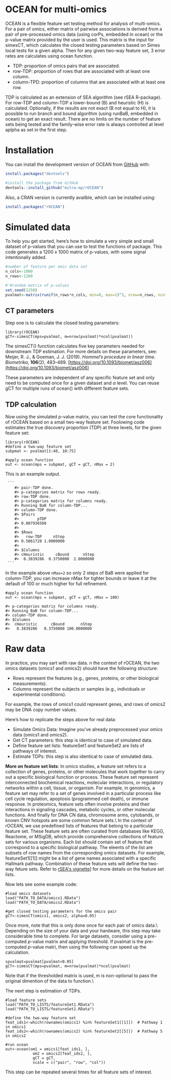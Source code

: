
# OCEAN for multi-omics

OCEAN is a flexible feature set testing method for analysis of multi-omics. For a pair of omics, either matrix of pairwise associations is derived from a pair of pre-processed omics data (using corPs, embedded in ocean) or the p-value matrix provided by the user is used.
This matrix is the input for simesCT, which calculates the closed testing parameters based on Simes local tests for a given alpha. Then for any given two-way feature set, 3 error rates are calculates using ocean function. 
* TDP: proportion of omics pairs that are associated.
* row-TDP: proportion of rows that are associated with at least one column.
* column-TPD: proportion of columns that are associated with at least one row.
  
TDP is calculated as an extension of SEA algorithm (see rSEA R-package). For row-TDP and column-TDP a lower-bound (B) and heuristic (H) is calculated. Optionally, if the results are not exact (B not equal to H), it is possible to run branch and bound algorithm (using runBaB, embedded in ocean) to get an exact result. There are no limits on the number of feature sets being tested and the family-wise error rate is always controlled at level aplpha as set in the first step.

# Installation

You can install the development version of OCEAN from
[GitHub](https://github.com/) with:

``` r
install.packages("devtools")

#install the package from GitHub
devtools::install_github("mitra-ep/rOCEAN")
```
Also, a CRAN version is currently availble, which can be installed using:

``` r
install.packages("rOCEAN")

```
# Simulated data

To help you get started, here’s how to simulate a very simple and small dataset of p-values that you can use to test the functions of package.
This code generates a 1200 x 1000 matrix of p-values, with some signal intentionally added.

``` r
#number of feature per omic data set
n_cols<-1000
n_rows<-1200

#'#random matrix of p-values
set.seed(1258)
pvalmat<-matrix(runif(n_rows*n_cols, min=0, max=1)^3, nrow=n_rows, ncol=n_cols)
```

## CT parameters

Step one is to calculate the closed testing parameters:

```{r}
library(rOCEAN)
gCT<-simesCT(mps=pvalmat, m=nrow(pvalmat)*ncol(pvalmat))
```
The simesCT() function calculates five key parameters needed for downstream TDP estimation. For more details on these parameters, see:
Meijer, R. J., & Goeman, J. J. (2019). *Hommel’s procedure in linear time*. _Biometrika_, **106**(2), 483–489. [https://doi.org/10.1093/biomet/asz006](https://doi.org/10.1093/biomet/asz006)

These parameters are independent of any specific feature set and only need to be computed once for a given dataset and $\alpha$ level. You can reuse gCT for multiple runs of ocean() with different feature sets.

## TDP calculation

Now using the simulated p-value matrix, you can test the core functionality of rOCEAN based on a small two-way feature set.
Foolowing code estimates the true discovery proportion (TDP) at three levels, for the given feature set:

```{r}
library(rOCEAN)
#define a two-way feature set
subpmat <- pvalmat[1:40, 10:75]

#apply ocean function
out <- ocean(mps = subpmat, gCT = gCT, nMax = 2)
```
This is an example output. 
<pre><code class="language-markdown"> ```
    #> pair-TDP done. 
    #> p-categories matrix for rows ready. 
    #> row-TDP done. 
    #> p-categories matrix for columns ready. 
    #> Running BaB for column-TDP... 
    #> column-TDP done.
    #> $Pairs
    #>        pTDP 
    #> 0.007936508 
    #> 
    #> $Rows
    #>   row-TDP     nStep 
    #> 0.5061728 1.0000000 
    #> 
    #> $Columns
    #> cHeuristic     cBound      nStep 
    #>  0.3839286  0.3750000  2.0000000
 ``` </code></pre>
 
In the example above `nMax=2` so only 2 steps of BaB were applied for column-TDP, you can increase nMax for tighter bounds or leave it at the default of 100 or much higher for full refinement.

```{r}
#apply ocean function
out <- ocean(mps = subpmat, gCT = gCT, nMax = 100)
```
    #> p-categories matrix for columns ready. 
    #> Running BaB for column-TDP... 
    #> column-TDP done.
    #> $Columns
    #>  cHeuristic      cBound       nStep 
    #>   0.3839286   0.3750000 100.0000000

# Raw data

In practice, you may sart with raw data. 
n the context of rOCEAN, the two omics datasets (omics1 and omics2) should have the following structure:

* Rows represent the features (e.g., genes, proteins, or other biological measurements).
* Columns represent the subjects or samples (e.g., individuals or experimental conditions).

For example, the rows of omics1 could represent genes, and rows of omics2 may be DNA copy number values.

Here’s how to replicate the steps above for real data:

- Simulate Omics Data: Imagine you’ve already preprocessed your omics data (omics1 and omics2).
- Get CT parameters: this step is identical to case of simulated data.
- Define feature set lists: featureSet1 and featureSet2 are lists of pathways of interest. 
- Estimate TDPs: this step is also identical to case of simulated data.

__More on feature set lists__: 
In omics studies, a feature set refers to a collection of genes, proteins, or other molecules that work together to carry out a specific biological function or process. These feature set represent interconnected biochemical reactions, molecular interactions, or regulatory networks within a cell, tissue, or organism. For example, in genomics, a feature set may refer to a set of genes involved in a particular process like cell cycle regulation, apoptosis (programmed cell death), or immune response. In proteomics, feature sets often involve proteins and their interactions in signaling cascades, metabolic cycles, or other molecular functions. And finally for DNA CN data, chromosome arms, cytobands, or known CNV hotspots are some common feture sets.\\
In the context of rOCEAN, we use predefined lists of features that belong to a particular feature set. These feature sets are often curated from databases like KEGG, Reactome, or MSigDB, which provide comprehensive collections of feature sets for various organisms. Each list should contain set of feature that correspond to a specific biological pathway. The eleents of the list are subsets of row names from the corresponding omics datasets. For example, featureSet1[[1]] might be a list of gene names associated with a specific Hallmark pathway. Combination of these feature sets will define the two-way feture sets. Refer to  [rSEA's vignette](https://github.com/cran/rSEA/blob/master/vignettes/rSEA_vignette.Rmd)] for more details on the feature set lists.

Now lets see some example code:

```{r}
#load omics datasets
load("PATH_TO_DATA/omics1.RData")
load("PATH_TO_DATA/omics2.RData")

#get closed testing parameters for the omics pair
gCT<-simesCT(omics1, omics2, alpha=0.05)
```
Once more, note that this is only done once for each pair of omics data.\\
Depending on the size of your data and your hardware, this step may take considerable time to complete. For large datasets, consider using a pre-computed $p$-value matrix and applying threshold.
If pvalmat is the pre-computed $p$-value matri, then using the following can speed up the calculation.

```{r}
spvalmat=pvalmat[pvalmat<0.05]
gCT<-simesCT(mps=pvalmat, m=nrow(pvalmat)*ncol(pvalmat)
```
Note that if the thresholded matrix is used, m is non-optional to pass the original dimention of the data to function.\\

The next step is estimation of TDPs.

```{r}
#load feature sets
load("PATH_TO_LISTS/featureSet1.RData")
load("PATH_TO_LISTS/featureSet2.RData")

#define the two-way feature set
feat_ids1<-which(rownames(omics1) %in% featureSet1[[1]])  # Pathway 1 in omics1
feat_ids2<-which(rownames(omics2) %in% featureSet2[[5]])  # Pathway 5 in omics2

#run ocean
out<-ocean(om1 = omics1[feat_ids1, ],
            om2 = omics2[feat_ids2, ],
            gCT = gCT, 
            scale = c("pair", "row", "col"))

```

This step can be repeated several times for all feature sets of interest.
